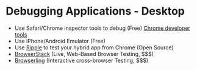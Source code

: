 # Debugging Applications - Desktop

* Use Safari/Chrome inspector tools to debug (Free) [Chrome developer tools](https://developers.google.com/chrome-developer-tools/)
* Use iPhone/Android Emulator (Free)
* Use [Ripple](http://ripple.incubator.apache.org/) to test your hybrid app from Chrome (Open Source)
* [BrowserStack](http://www.browserstack.com/) (Live, Web-Based Browser Testing, $$$)
* [Browserling](https://browserling.com/) (Interactive cross-browser Testing, $$$)


